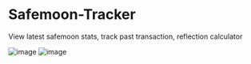 # Safemoon-Tracker
View latest safemoon stats, track past transaction, reflection calculator

![image](https://user-images.githubusercontent.com/36906814/131021157-931077ed-1e94-4f9d-a53d-c5c2b44ec028.png)
![image](https://user-images.githubusercontent.com/36906814/131021135-b53c0be7-a94a-4749-a424-b1d6258a8e7e.png)
